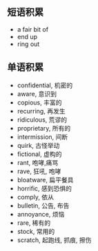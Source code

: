 
## 短语积累
- a fair bit of
- end up
- ring out

## 单语积累
- confidential, 机密的
- aware, 意识到
- copious, 丰富的
- recurring, 再发生
- ridiculous, 荒谬的
- proprietary, 所有的
- intermission, 间断
- quirk, 古怪举动
- fictional, 虚构的
- rant, 咆哮,痛骂
- rave, 狂吼, 咆哮
- bloatware, 扁平餐具
- horrific, 感到恐惧的
- comply, 依从
- bulletin, 公告, 布告
- annoyance, 烦恼
- rare, 稀有的
- stock, 常用的
- scratch, 起跑线, 抓痕, 擦伤


